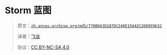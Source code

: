 # Storm 蓝图

> 原文：[`zh.annas-archive.org/md5/770BD43D187DC246E15A42C26D059632`](https://zh.annas-archive.org/md5/770BD43D187DC246E15A42C26D059632)
> 
> 译者：[飞龙](https://github.com/wizardforcel)
> 
> 协议：[CC BY-NC-SA 4.0](http://creativecommons.org/licenses/by-nc-sa/4.0/)